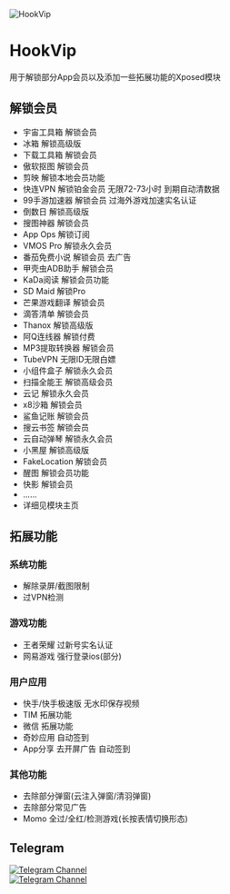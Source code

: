 ![HookVip](https://socialify.git.ci/Xposed-Modules-Repo/Hook.JiuWu.Xp/image?description=1&font=Inter&forks=1&issues=1&language=1&logo=https://github.com/Xposed-Modules-Repo/Hook.JiuWu.Xp/blob/main/icon.png?raw=true&name=1&owner=1&pattern=Plus&pulls=1&stargazers=1&theme=Light)

# HookVip
用于解锁部分App会员以及添加一些拓展功能的Xposed模块

## 解锁会员
+ 宇宙工具箱 解锁会员
+ 冰箱 解锁高级版
+ 下载工具箱 解锁会员
+ 傲软抠图 解锁会员
+ 剪映 解锁本地会员功能
+ 快连VPN 解锁铂金会员 无限72-73小时 到期自动清数据
+ 99手游加速器 解锁会员 过海外游戏加速实名认证
+ 倒数日 解锁高级版
+ 搜图神器 解锁会员
+ App Ops 解锁订阅
+ VMOS Pro 解锁永久会员
+ 番茄免费小说 解锁会员 去广告
+ 甲壳虫ADB助手 解锁会员
+ KaDa阅读 解锁会员功能
+ SD Maid 解锁Pro
+ 芒果游戏翻译 解锁会员
+ 滴答清单 解锁会员
+ Thanox 解锁高级版
+ 阿Q连线器 解锁付费
+ MP3提取转换器 解锁会员
+ TubeVPN 无限ID无限白嫖
+ 小组件盒子 解锁永久会员
+ 扫描全能王 解锁高级会员
+ 云记 解锁永久会员
+ x8沙箱 解锁会员
+ 鲨鱼记账 解锁会员
+ 搜云书签 解锁会员
+ 云自动弹琴 解锁永久会员
+ 小黑屋 解锁高级版
+ FakeLocation 解锁会员
+ 醒图 解锁会员功能
+ 快影 解锁会员
+ ......
+ 详细见模块主页
  
## 拓展功能
### 系统功能
+ 解除录屏/截图限制
+ 过VPN检测
### 游戏功能
+ 王者荣耀 过新号实名认证 
+ 网易游戏 强行登录ios(部分)
### 用户应用
+ 快手/快手极速版 无水印保存视频
+ TIM 拓展功能
+ 微信 拓展功能
+ 奇妙应用 自动签到
+ App分享 去开屏广告 自动签到
### 其他功能
+ 去除部分弹窗(云注入弹窗/清羽弹窗)
+ 去除部分常见广告
+ Momo 全过/全红/检测游戏(长按表情切换形态)

## Telegram
<a href="https://t.me/HookVipCl"><img alt="Telegram Channel" src="https://img.shields.io/badge/频道-@HookVipCl-blue.svg?logo=telegram"></a>  
<a href="https://t.me/HookVipChat"><img alt="Telegram Channel" src="https://img.shields.io/badge/群组-@HookVipChat-blue.svg?logo=telegram"></a>  
